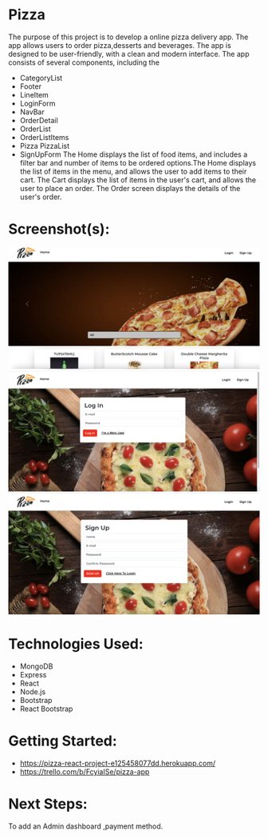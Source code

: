 # Pizza
The purpose of this project is to develop a online pizza delivery app. The app allows users to order pizza,desserts and beverages. The app is designed to be user-friendly, with a clean and modern interface.
The app consists of several components, including the 
- CategoryList
- Footer
- LineItem
- LoginForm 
- NavBar 
- OrderDetail
- OrderList 
- OrderListItems 
- Pizza PizzaList
- SignUpForm
The Home displays the list of food items, and includes a filter bar and number of items to be ordered options.The Home displays the list of items in the menu, and allows the user to add items to their cart. The Cart  displays the list of items in the user's cart, and allows the user to place an order. The Order screen displays the details of the user's order.

# Screenshot(s): 
![landing page-2.png](<landing page-2.png>)
![Login form.png](<Login form.png>)
![SignUp form.png](<SignUp form.png>)

# Technologies Used:
- MongoDB 
- Express 
- React
- Node.js
- Bootstrap
- React Bootstrap

# Getting Started:
- https://pizza-react-project-e125458077dd.herokuapp.com/
- https://trello.com/b/FcyiaISe/pizza-app

# Next Steps:
To add an Admin dashboard ,payment method.
